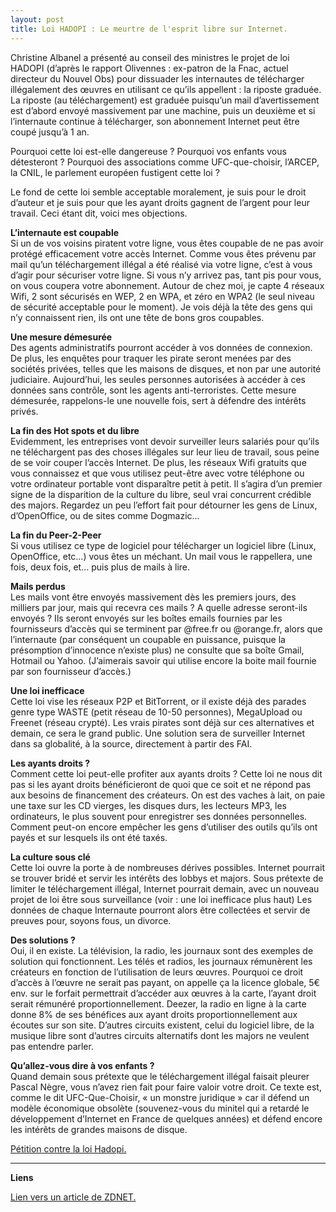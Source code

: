 ```yaml
---
layout: post
title: Loi HADOPI : Le meurtre de l'esprit libre sur Internet.
---
```


Christine Albanel a présenté au conseil des ministres le projet de loi HADOPI (d’après le rapport Olivennes : ex-patron de la Fnac, actuel directeur du Nouvel Obs) pour dissuader les internautes de télécharger illégalement des œuvres en utilisant ce qu’ils appellent : la riposte graduée. La riposte (au téléchargement) est graduée puisqu’un mail d’avertissement est d’abord envoyé massivement par une machine, puis un deuxième et si l’internaute continue à télécharger, son abonnement Internet peut être coupé jusqu’à 1 an.  


Pourquoi cette loi est-elle dangereuse ? Pourquoi vos enfants vous détesteront ? Pourquoi des associations comme UFC-que-choisir, l’ARCEP, la CNIL, le parlement européen fustigent cette loi ?  


Le fond de cette loi semble acceptable moralement, je suis pour le droit d’auteur et je suis pour que les ayant droits gagnent de l’argent pour leur travail. Ceci étant dit, voici mes objections.  


**L’internaute est coupable**  
Si un de vos voisins piratent votre ligne, vous êtes coupable de ne pas avoir protégé efficacement votre accès Internet. Comme vous êtes prévenu par mail qu’un téléchargement illégal a été réalisé via votre ligne, c’est à vous d’agir pour sécuriser votre ligne. Si vous n’y arrivez pas, tant pis pour vous, on vous coupera votre abonnement. Autour de chez moi, je capte 4 réseaux Wifi, 2 sont sécurisés en WEP, 2 en WPA, et zéro en WPA2 (le seul niveau de sécurité acceptable pour le moment). Je vois déjà la tête des gens qui n’y connaissent rien, ils ont une tête de bons gros coupables.  


**Une mesure démesurée**  
Des agents administratifs pourront accéder à vos données de connexion. De plus, les enquêtes pour traquer les pirate seront menées par des sociétés privées, telles que les maisons de disques, et non par une autorité judiciaire. Aujourd’hui, les seules personnes autorisées à accéder à ces données sans contrôle, sont les agents anti-terroristes. Cette mesure démesurée, rappelons-le une nouvelle fois, sert à défendre des intérêts privés.  


**La fin des Hot spots et du libre**  
Evidemment, les entreprises vont devoir surveiller leurs salariés pour qu’ils ne téléchargent pas des choses illégales sur leur lieu de travail, sous peine de se voir couper l’accès Internet. De plus, les réseaux Wifi gratuits que vous connaissez et que vous utilisez peut-être avec votre téléphone ou votre ordinateur portable vont disparaître petit à petit. Il s’agira d’un premier signe de la disparition de la culture du libre, seul vrai concurrent crédible des majors. Regardez un peu l’effort fait pour détourner les gens de Linux, d’OpenOffice, ou de sites comme Dogmazic…  


**La fin du Peer-2-Peer**  
Si vous utilisez ce type de logiciel pour télécharger un logiciel libre (Linux, OpenOffice, etc…) vous êtes un méchant. Un mail vous le rappellera, une fois, deux fois, et… puis plus de mails à lire.  


**Mails perdus**  
Les mails vont être envoyés massivement dès les premiers jours, des milliers par jour, mais qui recevra ces mails ? A quelle adresse seront-ils envoyés ? Ils seront envoyés sur les boîtes emails fournies par les fournisseurs d’accès qui se terminent par @free.fr ou @orange.fr, alors que l’internaute (par conséquent un coupable en puissance, puisque la présomption d’innocence n’existe plus) ne consulte que sa boîte Gmail, Hotmail ou Yahoo. (J’aimerais savoir qui utilise encore la boite mail fournie par son fournisseur d’accès.)  


**Une loi inefficace**  
Cette loi vise les réseaux P2P et BitTorrent, or il existe déjà des parades genre type WASTE (petit réseau de 10-50 personnes), MegaUpload ou Freenet (réseau crypté). Les vrais pirates sont déjà sur ces alternatives et demain, ce sera le grand public. Une solution sera de surveiller Internet dans sa globalité, à la source, directement à partir des FAI.  


**Les ayants droits ?**  
Comment cette loi peut-elle profiter aux ayants droits ? Cette loi ne nous dit pas si les ayant droits bénéficieront de quoi que ce soit et ne répond pas aux besoins de financement des créateurs. On est des vaches à lait, on paie une taxe sur les CD vierges, les disques durs, les lecteurs MP3, les ordinateurs, le plus souvent pour enregistrer ses données personnelles. Comment peut-on encore empêcher les gens d’utiliser des outils qu’ils ont payés et sur lesquels ils ont été taxés.  


**La culture sous clé**  
Cette loi ouvre la porte à de nombreuses dérives possibles. Internet pourrait se trouver bridé et servir les intérêts des lobbys et majors. Sous prétexte de limiter le téléchargement illégal, Internet pourrait demain, avec un nouveau projet de loi être sous surveillance (voir : une loi inefficace plus haut) Les données de chaque Internaute pourront alors être collectées et servir de preuves pour, soyons fous, un divorce.  


**Des solutions ?**  
Oui, il en existe. La télévision, la radio, les journaux sont des exemples de solution qui fonctionnent. Les télés et radios, les journaux rémunèrent les créateurs en fonction de l’utilisation de leurs œuvres. Pourquoi ce droit d’accès à l’œuvre ne serait pas payant, on appelle ça la licence globale, 5€ env. sur le forfait permettrait d’accéder aux œuvres à la carte, l’ayant droit serait rémunéré proportionnellement. Deezer, la radio en ligne à la carte donne 8% de ses bénéfices aux ayant droits proportionnellement aux écoutes sur son site. D’autres circuits existent, celui du logiciel libre, de la musique libre sont d’autres circuits alternatifs dont les majors ne veulent pas entendre parler.  


**Qu’allez-vous dire à vos enfants ?**  
Quand demain sous prétexte que le téléchargement illégal faisait pleurer Pascal Nègre, vous n’avez rien fait pour faire valoir votre droit. Ce texte est, comme le dit UFC-Que-Choisir, « un monstre juridique » car il défend un modèle économique obsolète (souvenez-vous du minitel qui a retardé le développement d’Internet en France de quelques années) et défend encore les intérêts de grandes maisons de disque.  


<a href="http://www.svmlemag.fr/petition_riposte_graduee#signer" hreflang="fr">Pétition contre la loi Hadopi.</a>  
  


* * *

**Liens**  


<a href="http://www.zdnet.fr/actualites/internet/0,39020774,39381809,00.htm" hreflang="fr">Lien vers un article de ZDNET.</a>